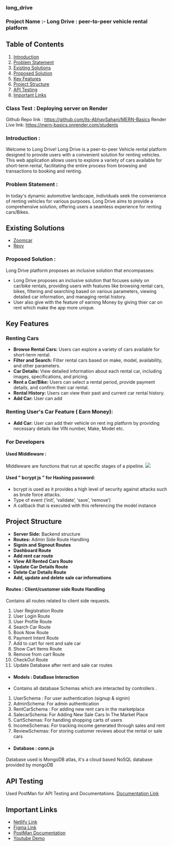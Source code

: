 ### long_drive


### Project Name :-  Long Drive : peer-to-peer vehicle rental  platform

## Table of Contents
1. [Introduction](#introduction)
2. [Problem Statement](#problem-statement)
3. [Existing Solutions](#existing-solutions)
4. [Proposed Solution](#proposed-solution)
5. [Key Features](#key-features)
6. [Project Structure](#project-structure)
7. [API Testing](#api-testing)
8. [Important Links](#important-links)


### Class Test : Deploying server on Render
Github Repo link : https://github.com/its-AbhaySahani/MERN-Basics
Render Live link: https://mern-basics.onrender.com/students


### Introduction :
Welcome to Long Drive! Long Drive is a peer-to-peer Vehicle rental platform designed to provide users with a convenient solution for renting vehicles. This web application allows users to explore a variety of cars available for short-term rental, facilitating the entire process from browsing and transactions to booking and renting.


### Problem Statement :
In today's dynamic automotive landscape, individuals seek the convenience of renting vehicles for various purposes. Long Drive aims to provide a comprehensive solution, offering users a seamless experience for renting cars/Bikes.


## Existing Solutions
- [Zoomcar](https://www.zoomcar.com/)
- [Revv](https://www.revv.co.in/)





### Proposed Solution :


Long Drive platform proposes an inclusive solution that encompasses:

- Long Drive proposes an inclusive solution that focuses solely on car/bike rentals, providing users with features like browsing rental cars, bikes,  filtering and searching based on various parameters, viewing detailed car information, and managing rental history.
- User also give with the feature of earning Money by giving thier car on rent which make the app more unique.

## Key Features 

### Renting Cars

- **Browse Rental Cars:** Users can explore a variety of cars available for short-term rental.
- **Filter and Search:** Filter rental cars based on make, model, availability, and other parameters.
- **Car Details:** View detailed information about each rental car, including images, specifications, and pricing.
- **Rent a Car/Bike:** Users can select a rental period, provide payment details, and confirm their car rental.
- **Rental History:** Users can view their past and current car rental history.
- **Add Car:** User can add 

### Renting User's Car Feature ( Earn Money): 
- **Add Car:** User can add their vehicle on rent ing platform by providing necessary details like VIN number, Make, Model etc.



### For Developers
#### Used Middleware : 
Middleware are functions that run at specific stages of a pipeline.
![](https://cdn-media-1.freecodecamp.org/images/0*iZwmyy25FSxuxXlH.)


#### Used " bcrypt js " for Hashing password:

- bcrypt is used as it provides a high level of security against attacks such as brute force attacks.
- Type of event (‘init’, ‘validate’, ‘save’, ‘remove’)
- A callback that is executed with this referencing the model instance

## Project Structure 

- **Server Side:** Backend structure
- **Routes:** Admin Side Route Handling
- **Signin and Signout Routes**
- **Dashboard Route**
- **Add rent car route**
- **View All Rented Cars Route**
- **Update Car Details Route**
- **Delete Car Details Route**
- **Add, update and delete sale car informations**

#### Routes : Client/customer side  Route Handling
Contains all routes related to client side requests.
1. User Registration Route
2. User Login Route
3. User Profile Route
4. Search Car Route
5. Book Now Route
6. Payment Intent Route
7. Add to cart for rent and sale car 
8. Show Cart Items Route
9. Remove from cart Route
10. CheckOut Route
11. Update Database after rent and sale car routes


- #### Models : DataBase Interaction
- Contains all database Schemas which are interacted by controllers .
1. UserSchema :  For user authentication (signup & signin)
2. AdminSchema: For admin authentication 
3. RentCarSchema   : For adding new rent cars in the marketplace
4. SalecarSchema:  For Adding New Sale Cars In The Market Place
5. CartSchemas:  For handling shopping carts of users
6. IncomeSchemas:   For tracking income generated through sales and rent
7. ReviewSchemas:  For storing customer reviews about the rental or sale cars

- #### Database : conn.js
Database used is MongoDB atlas, it's a cloud based NoSQL database provided by mongoDB

## API Testing
Used PostMan for API Testing and Documentations.
[Documentation Link](https://documenter.getpostman.com/view/32360617/2s9YsT6UPA)

## Important Links
- [Netlify Link](https://longdrive.netlify.app/)
- [Figma Link](https://www.figma.com/file/vLmZi6o35G3naNwTovaxiB/LongDrive?type=design&node-id=0%3A1&mode=design&t=TiCNMu5MSFDYYs1r-1)
- [PostMan Documentation](https://documenter.getpostman.com/view/32360617/2s9YsT6UPA)
- [Youtube Demo](https://www.youtube.com/watch?v=NLOMU4ItkOs)






